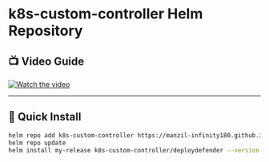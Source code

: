 # k8s-custom-controller Helm Repository

## 📺 Video Guide
[![Watch the video](https://img.youtube.com/vi/_Cdw1RoH70Y/0.jpg)](https://www.youtube.com/watch?v=_Cdw1RoH70Y)

---

## 🚀 Quick Install
```bash
helm repo add k8s-custom-controller https://manzil-infinity180.github.io/k8s-custom-controller
helm repo update
helm install my-release k8s-custom-controller/deploydefender --version 0.1.3
```
